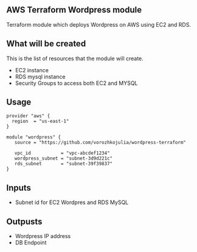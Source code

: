 ## AWS Terraform Wordpress module

Terraform module which deploys Wordpress on AWS using EC2 and RDS.

## What will be created

This is the list of resources that the module will create.

- EC2 instance
- RDS mysql instance
- Security Groups to access both EC2 and MYSQL 

## Usage

```hcl
provider "aws" {
  region  = "us-east-1"
}

module "wordpress" {
   source = "https://github.com/vorozhkojulia/wordpress-terraform"

   vpc_id           = "vpc-abcdef1234"
   wordpress_subnet = "subnet-3d9d221c"
   rds_subnet       = "subnet-39f39837"
}
```

## Inputs

- Subnet id for EC2 Wordpres and RDS MySQL

## Outpusts

- Wordpress IP address
- DB Endpoint